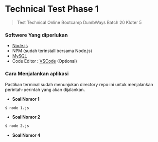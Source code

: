 # Technical Test Phase 1

> Test Technical Online Bootcamp DumbWays Batch 20 Kloter 5 

### Softwere Yang diperlukan

- [Node.js](https://nodejs.org/)
- NPM (sudah terinstall bersama Node.js)
- [MySQL](https://dev.mysql.com/downloads/installer/)
- Code Editor : [VSCode](https://code.visualstudio.com/) (Optional)

### Cara Menjalankan aplikasi

Pastikan terminal sudah menunjukan directory repo ini untuk menjalankan perintah-perintah yang akan dijalankan.

* **Soal Nomor 1**
```bash 
$ node 1.js
```

* **Soal Nomor 2**

```bash
$ node 2.js
```

* **Soal Nomor 4**
